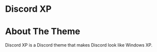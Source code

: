 # Discord XP

# About The Theme
Discord XP is a Discord theme that makes Discord look like Windows XP.